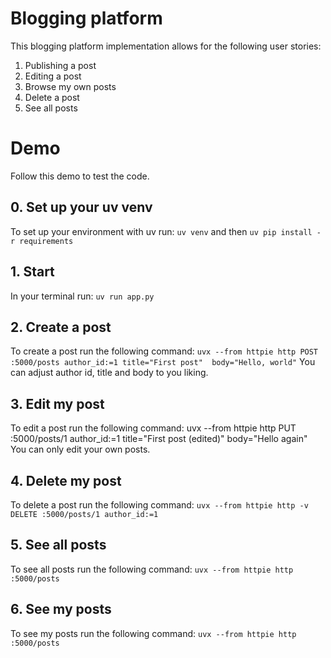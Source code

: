 # Blogging platform
This blogging platform implementation allows for the following user stories: 
1. Publishing a post
2. Editing a post
3. Browse my own posts
4. Delete a post
5. See all posts

# Demo
Follow this demo to test the code. 
## 0. Set up your uv venv
To set up your environment with uv run: 
`uv venv` and then 
`uv pip install -r requirements`

## 1. Start
In your terminal run: 
`uv run app.py`

## 2. Create a post
To create a post run the following command: 
`uvx --from httpie http POST :5000/posts author_id:=1 title="First post"  body="Hello, world"`
You can adjust author id, title and body to you liking. 

## 3. Edit my post
To edit a post run the following command: 
uvx --from httpie http PUT :5000/posts/1 author_id:=1 title="First post (edited)" body="Hello again"
You can only edit your own posts. 

## 4. Delete my post 
To delete a post run the following command:
`uvx --from httpie http -v DELETE :5000/posts/1 author_id:=1`

## 5. See all posts 
To see all posts run the following command:
`uvx --from httpie http :5000/posts`

## 6. See my posts 
To see my posts run the following command:
`uvx --from httpie http :5000/posts`


